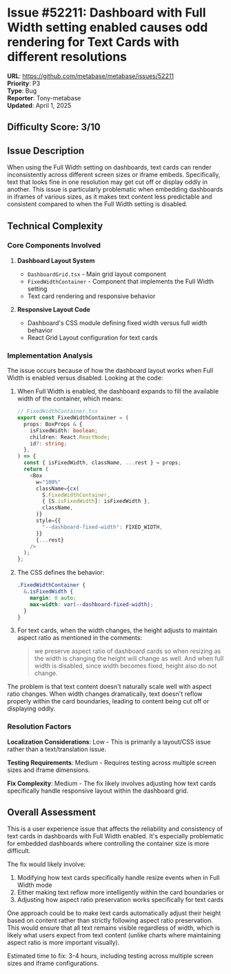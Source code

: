 # Issue #52211: Dashboard with Full Width setting enabled causes odd rendering for Text Cards with different resolutions

**URL**: https://github.com/metabase/metabase/issues/52211  
**Priority**: P3  
**Type**: Bug  
**Reporter**: Tony-metabase  
**Updated**: April 1, 2025

## Difficulty Score: 3/10

## Issue Description
When using the Full Width setting on dashboards, text cards can render inconsistently across different screen sizes or iframe embeds. Specifically, text that looks fine in one resolution may get cut off or display oddly in another. This issue is particularly problematic when embedding dashboards in iframes of various sizes, as it makes text content less predictable and consistent compared to when the Full Width setting is disabled.

## Technical Complexity

### Core Components Involved
1. **Dashboard Layout System**
   - `DashboardGrid.tsx` - Main grid layout component
   - `FixedWidthContainer` - Component that implements the Full Width setting
   - Text card rendering and responsive behavior

2. **Responsive Layout Code**
   - Dashboard's CSS module defining fixed width versus full width behavior
   - React Grid Layout configuration for text cards

### Implementation Analysis
The issue occurs because of how the dashboard layout works when Full Width is enabled versus disabled. Looking at the code:

1. When Full Width is enabled, the dashboard expands to fill the available width of the container, which means:
   ```typescript
   // FixedWidthContainer.tsx
   export const FixedWidthContainer = (
     props: BoxProps & {
       isFixedWidth: boolean;
       children: React.ReactNode;
       id?: string;
     },
   ) => {
     const { isFixedWidth, className, ...rest } = props;
     return (
       <Box
         w="100%"
         className={cx(
           S.FixedWidthContainer,
           { [S.isFixedWidth]: isFixedWidth },
           className,
         )}
         style={{
           "--dashboard-fixed-width": FIXED_WIDTH,
         }}
         {...rest}
       />
     );
   };
   ```

2. The CSS defines the behavior:
   ```css
   .FixedWidthContainer {
     &.isFixedWidth {
       margin: 0 auto;
       max-width: var(--dashboard-fixed-width);
     }
   }
   ```

3. For text cards, when the width changes, the height adjusts to maintain aspect ratio as mentioned in the comments:
   > we preserve aspect ratio of dashboard cards so when resizing as the width is changing the height will change as well. And when full width is disabled, since width becomes fixed, height also do not change.

The problem is that text content doesn't naturally scale well with aspect ratio changes. When width changes dramatically, text doesn't reflow properly within the card boundaries, leading to content being cut off or displaying oddly.

### Resolution Factors

**Localization Considerations**: Low - This is primarily a layout/CSS issue rather than a text/translation issue.

**Testing Requirements**: Medium - Requires testing across multiple screen sizes and iframe dimensions.

**Fix Complexity**: Medium - The fix likely involves adjusting how text cards specifically handle responsive layout within the dashboard grid.

## Overall Assessment
This is a user experience issue that affects the reliability and consistency of text cards in dashboards with Full Width enabled. It's especially problematic for embedded dashboards where controlling the container size is more difficult.

The fix would likely involve:
1. Modifying how text cards specifically handle resize events when in Full Width mode
2. Either making text reflow more intelligently within the card boundaries or
3. Adjusting how aspect ratio preservation works specifically for text cards

One approach could be to make text cards automatically adjust their height based on content rather than strictly following aspect ratio preservation. This would ensure that all text remains visible regardless of width, which is likely what users expect from text content (unlike charts where maintaining aspect ratio is more important visually).

Estimated time to fix: 3-4 hours, including testing across multiple screen sizes and iframe configurations.